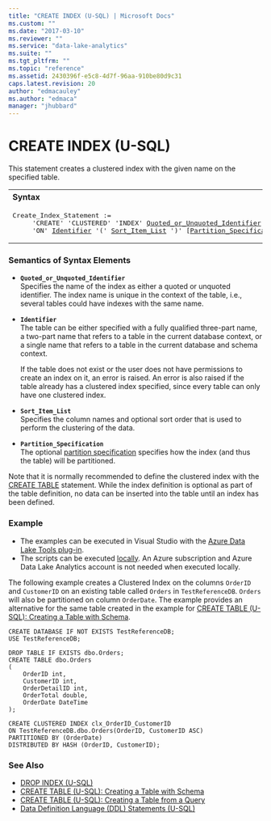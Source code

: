 ```yaml
---
title: "CREATE INDEX (U-SQL) | Microsoft Docs"
ms.custom: ""
ms.date: "2017-03-10"
ms.reviewer: ""
ms.service: "data-lake-analytics"
ms.suite: ""
ms.tgt_pltfrm: ""
ms.topic: "reference"
ms.assetid: 2430396f-e5c8-4d7f-96aa-910be80d9c31
caps.latest.revision: 20
author: "edmacauley"
ms.author: "edmaca"
manager: "jhubbard"
---
```

# CREATE INDEX (U-SQL)
This statement creates a clustered index with the given name on the specified table.

<table><th align="left">Syntax</th><tr><td><pre>
Create_Index_Statement :=                                                                                
     'CREATE' 'CLUSTERED' 'INDEX' <a href="#QUI">Quoted_or_Unquoted_Identifier</a>
     'ON' <a href="#Ident">Identifier</a> '(' <a href="#sil">Sort_Item_List</a> ')' [<a href="#PS">Partition_Specification</a>].
</pre></td></tr></table>

### Semantics of Syntax Elements    
-   <a name="QUI"></a>**`Quoted_or_Unquoted_Identifier`**   
    Specifies the name of the index as either a quoted or unquoted identifier. The index name is unique in the context of the table, i.e., several tables could have indexes with the same name.  
  
-   <a name="Ident"></a>**`Identifier`**   
    The table can be either specified with a fully qualified three-part name, a two-part name that refers to a table in the current database context, or a single name that refers to a table in the current database and schema context.  
  
    If the table does not exist or the user does not have permissions to create an index on it, an error is raised. An error is also raised if the table already has a clustered index specified, since every table can only have one clustered index.  
  
-   <a name="sil"></a>**`Sort_Item_List`**   
    Specifies the column names and optional sort order that is used to perform the clustering of the data.  
  
-   <a name="PS"></a>**`Partition_Specification`**   
    The optional [partition specification](create-table-u-sql-creating-a-table-with-schema.md#partition_spec) specifies how the index (and thus the table) will be partitioned. 
  
Note that it is normally recommended to define the clustered index with the [CREATE TABLE](u-sql-tables.md) statement. While the index definition is optional as part of the table definition, no data can be inserted into the table until an index has been defined.  

### Example    
- The examples can be executed in Visual Studio with the [Azure Data Lake Tools plug-in](https://www.microsoft.com/download/details.aspx?id=49504).  
- The scripts can be executed [locally](https://docs.microsoft.com/azure/data-lake-analytics/data-lake-analytics-data-lake-tools-get-started#run-u-sql-locally).  An Azure subscription and Azure Data Lake Analytics account is not needed when executed locally.

The following example creates a Clustered Index on the columns `OrderID` and `CustomerID` on an existing table called `Orders` in `TestReferenceDB`.  `Orders` will also be partitioned on column `OrderDate`.  The example provides an alternative for the same table created in  the example for [CREATE TABLE (U-SQL): Creating a Table with Schema](create-table-u-sql-creating-a-table-with-schema.md).
```  
CREATE DATABASE IF NOT EXISTS TestReferenceDB;
USE TestReferenceDB;

DROP TABLE IF EXISTS dbo.Orders;
CREATE TABLE dbo.Orders
(
    OrderID int,
    CustomerID int,
    OrderDetailID int,
    OrderTotal double,
    OrderDate DateTime
);

CREATE CLUSTERED INDEX clx_OrderID_CustomerID 
ON TestReferenceDB.dbo.Orders(OrderID, CustomerID ASC)
PARTITIONED BY (OrderDate)
DISTRIBUTED BY HASH (OrderID, CustomerID);
```  

### See Also    
* [DROP INDEX (U-SQL)](drop-index-u-sql.md)
* [CREATE TABLE (U-SQL): Creating a Table with Schema](create-table-u-sql-creating-a-table-with-schema.md)    
* [CREATE TABLE (U-SQL): Creating a Table from a Query](create-table-u-sql-creating-a-table-from-a-query.md)  
* [Data Definition Language (DDL) Statements (U-SQL)](data-definition-language-ddl-statements-u-sql.md)

 

